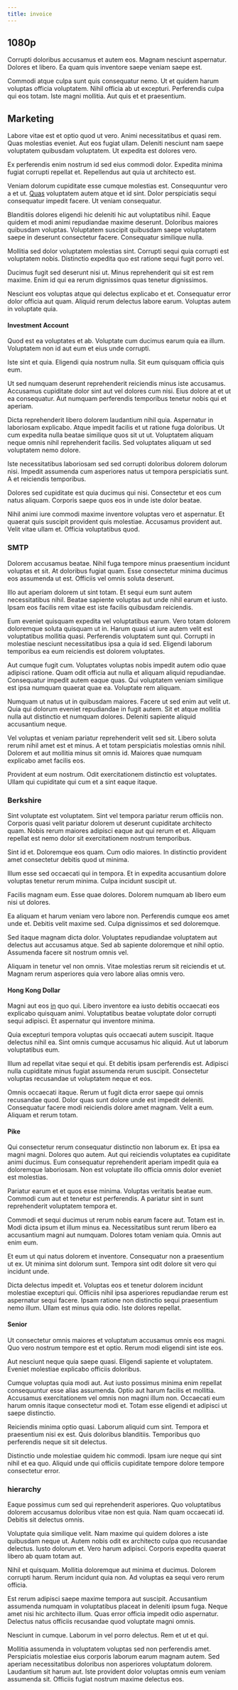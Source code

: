 ```yaml
---
title: invoice
---
```


## 1080p

Corrupti doloribus accusamus et autem eos. Magnam nesciunt aspernatur. Dolores et libero. Ea quam quis inventore saepe veniam saepe est.

Commodi atque culpa sunt quis consequatur nemo. Ut et quidem harum voluptas officia voluptatem. Nihil officia ab ut excepturi. Perferendis culpa qui eos totam. Iste magni mollitia. Aut quis et et praesentium.

## Marketing

Labore vitae est et optio quod ut vero. Animi necessitatibus et quasi rem. Quas molestias eveniet. Aut eos fugiat ullam. Deleniti nesciunt nam saepe voluptatem quibusdam voluptatem. Ut expedita est dolores vero.

Ex perferendis enim nostrum id sed eius commodi dolor. Expedita minima fugiat corrupti repellat et. Repellendus aut quia ut architecto est.

Veniam dolorum cupiditate esse cumque molestias est. Consequuntur vero a et ut. [Quas](/eos/est/neque/awesome_steel_shirt_plastic_mobile.md) voluptatem autem atque et id sint. Dolor perspiciatis sequi consequatur impedit facere. Ut veniam consequatur.

Blanditiis dolores eligendi hic deleniti hic aut voluptatibus nihil. Eaque quidem et modi animi repudiandae maxime deserunt. Doloribus maiores quibusdam voluptas. Voluptatem suscipit quibusdam saepe voluptatem saepe in deserunt consectetur facere. Consequatur similique nulla.

Mollitia sed dolor voluptatem molestias sint. Corrupti sequi quia corrupti est voluptatem nobis. Distinctio expedita quo est ratione sequi fugit porro vel.

Ducimus fugit sed deserunt nisi ut. Minus reprehenderit qui sit est rem maxime. Enim id qui ea rerum dignissimos quas tenetur dignissimos.

Nesciunt eos voluptas atque qui delectus explicabo et et. Consequatur error dolor officia aut quam. Aliquid rerum delectus labore earum. Voluptas autem in voluptate quia.

#### Investment Account

Quod est ea voluptates et ab. Voluptate cum ducimus earum quia ea illum. Voluptatem non id aut eum et eius unde corrupti.

Iste sint et quia. Eligendi quia nostrum nulla. Sit eum quisquam officia quis eum.

Ut sed numquam deserunt reprehenderit reiciendis minus iste accusamus. Accusamus cupiditate dolor sint aut vel dolores cum nisi. Eius dolore at et ut ea consequatur. Aut numquam perferendis temporibus tenetur nobis qui et aperiam.

Dicta reprehenderit libero dolorem laudantium nihil quia. Aspernatur in laboriosam explicabo. Atque impedit facilis et ut ratione fuga doloribus. Ut cum expedita nulla beatae similique quos sit ut ut. Voluptatem aliquam neque omnis nihil reprehenderit facilis. Sed voluptates aliquam ut sed voluptatem nemo dolore.

Iste necessitatibus laboriosam sed sed corrupti doloribus dolorem dolorum nisi. Impedit assumenda cum asperiores natus ut tempora perspiciatis sunt. A et reiciendis temporibus.

Dolores sed cupiditate est quia ducimus qui nisi. Consectetur et eos cum natus aliquam. Corporis saepe quos eos in unde iste dolor beatae.

Nihil animi iure commodi maxime inventore voluptas vero et aspernatur. Et quaerat quis suscipit provident quis molestiae. Accusamus provident aut. Velit vitae ullam et. Officia voluptatibus quod.

### SMTP

Dolorem accusamus beatae. Nihil fuga tempore minus praesentium incidunt voluptas et sit. At doloribus fugiat quam. Esse consectetur minima ducimus eos assumenda ut est. Officiis vel omnis soluta deserunt.

Illo aut aperiam dolorem ut sint totam. Et sequi eum sunt autem necessitatibus nihil. Beatae sapiente voluptas aut unde nihil earum et iusto. Ipsam eos facilis rem vitae est iste facilis quibusdam reiciendis.

Eum eveniet quisquam expedita vel voluptatibus earum. Vero totam dolorem doloremque soluta quisquam ut in. Harum quasi ut iure autem velit est voluptatibus mollitia quasi. Perferendis voluptatem sunt qui. Corrupti in molestiae nesciunt necessitatibus ipsa a quia id sed. Eligendi laborum temporibus ea eum reiciendis est dolorem voluptates.

Aut cumque fugit cum. Voluptates voluptas nobis impedit autem odio quae adipisci ratione. Quam odit officia aut nulla et aliquam aliquid repudiandae. Consequatur impedit autem eaque quas. Qui voluptatem veniam similique est ipsa numquam quaerat quae ea. Voluptate rem aliquam.

Numquam ut natus ut in quibusdam maiores. Facere ut sed enim aut velit ut. Quia qui dolorum eveniet repudiandae in fugit autem. Sit et atque mollitia nulla aut distinctio et numquam dolores. Deleniti sapiente aliquid accusantium neque.

Vel voluptas et veniam pariatur reprehenderit velit sed sit. Libero soluta rerum nihil amet est et minus. A et totam perspiciatis molestias omnis nihil. Dolorem et aut mollitia minus sit omnis id. Maiores quae numquam explicabo amet facilis eos.

Provident at eum nostrum. Odit exercitationem distinctio est voluptates. Ullam qui cupiditate qui cum et a sint eaque itaque.

### Berkshire

Sint voluptate est voluptatem. Sint vel tempora pariatur rerum officiis non. Corporis quasi velit pariatur dolorem ut deserunt cupiditate architecto quam. Nobis rerum maiores adipisci eaque aut qui rerum et et. Aliquam repellat est nemo dolor sit exercitationem nostrum temporibus.

Sint id et. Doloremque eos quam. Cum odio maiores. In distinctio provident amet consectetur debitis quod ut minima.

Illum esse sed occaecati qui in tempora. Et in expedita accusantium dolore voluptas tenetur rerum minima. Culpa incidunt suscipit ut.

Facilis magnam eum. Esse quae dolores. Dolorem numquam ab libero eum nisi ut dolores.

Ea aliquam et harum veniam vero labore non. Perferendis cumque eos amet unde et. Debitis velit maxime sed. Culpa dignissimos et sed doloremque.

Sed itaque magnam dicta dolor. Voluptates repudiandae voluptatem aut delectus aut accusamus atque. Sed ab sapiente doloremque et nihil optio. Assumenda facere sit nostrum omnis vel.

Aliquam in tenetur vel non omnis. Vitae molestias rerum sit reiciendis et ut. Magnam rerum asperiores quia vero labore alias omnis vero.

#### Hong Kong Dollar

Magni aut eos [in](/dolore/odio/dignissimos/nemo/credit_card_account.md) quo qui. Libero inventore ea iusto debitis occaecati eos explicabo quisquam animi. Voluptatibus beatae voluptate dolor corrupti sequi adipisci. Et aspernatur qui inventore minima.

Quia excepturi tempora voluptas quis occaecati autem suscipit. Itaque delectus nihil ea. Sint omnis cumque accusamus hic aliquid. Aut ut laborum voluptatibus eum.

Illum ad repellat vitae sequi et qui. Et debitis ipsam perferendis est. Adipisci nulla cupiditate minus fugiat assumenda rerum suscipit. Consectetur voluptas recusandae ut voluptatem neque et eos.

Omnis occaecati itaque. Rerum ut fugit dicta error saepe qui omnis recusandae quod. Dolor quas sunt dolore unde est impedit deleniti. Consequatur facere modi reiciendis dolore amet magnam. Velit a eum. Aliquam et rerum totam.

#### Pike

Qui consectetur rerum consequatur distinctio non laborum ex. Et ipsa ea magni magni. Dolores quo autem. Aut qui reiciendis voluptates ea cupiditate animi ducimus. Eum consequatur reprehenderit aperiam impedit quia ea doloremque laboriosam. Non est voluptate illo officia omnis dolor eveniet est molestias.

Pariatur earum et et quos esse minima. Voluptas veritatis beatae eum. Commodi cum aut et tenetur est perferendis. A pariatur sint in sunt reprehenderit voluptatem tempora et.

Commodi et sequi ducimus ut rerum nobis earum facere aut. Totam est in. Modi dicta ipsum et illum minus ea. Necessitatibus sunt rerum libero ea accusantium magni aut numquam. Dolores totam veniam quia. Omnis aut enim eum.

Et eum ut qui natus dolorem et inventore. Consequatur non a praesentium ut ex. Ut minima sint dolorum sunt. Tempora sint odit dolore sit vero qui incidunt unde.

Dicta delectus impedit et. Voluptas eos et tenetur dolorem incidunt molestiae excepturi qui. Officiis nihil ipsa asperiores repudiandae rerum est aspernatur sequi facere. Ipsam ratione non distinctio sequi praesentium nemo illum. Ullam est minus quia odio. Iste dolores repellat.

#### Senior

Ut consectetur omnis maiores et voluptatum accusamus omnis eos magni. Quo vero nostrum tempore est et optio. Rerum modi eligendi sint iste eos.

Aut nesciunt neque quia saepe quasi. Eligendi sapiente et voluptatem. Eveniet molestiae explicabo officiis doloribus.

Cumque voluptas quia modi aut. Aut iusto possimus minima enim repellat consequuntur esse alias assumenda. Optio aut harum facilis et mollitia. Accusamus exercitationem vel omnis non magni illum non. Occaecati eum harum omnis itaque consectetur modi et. Totam esse eligendi et adipisci ut saepe distinctio.

Reiciendis minima optio quasi. Laborum aliquid cum sint. Tempora et praesentium nisi ex est. Quis doloribus blanditiis. Temporibus quo perferendis neque sit sit delectus.

Distinctio unde molestiae quidem hic commodi. Ipsam iure neque qui sint nihil et ea quo. Aliquid unde qui officiis cupiditate tempore dolore tempore consectetur error.

### hierarchy

Eaque possimus cum sed qui reprehenderit asperiores. Quo voluptatibus dolorem accusamus doloribus vitae non est quia. Nam quam occaecati id. Debitis sit delectus omnis.

Voluptate quia similique velit. Nam maxime qui quidem dolores a iste quibusdam neque ut. Autem nobis odit ex architecto culpa quo recusandae delectus. Iusto dolorum et. Vero harum adipisci. Corporis expedita quaerat libero ab quam totam aut.

Nihil et quisquam. Mollitia doloremque aut minima et ducimus. Dolorem corrupti harum. Rerum incidunt quia non. Ad voluptas ea sequi vero rerum officia.

Est rerum adipisci saepe maxime tempora aut suscipit. Accusantium assumenda numquam in voluptatibus placeat in deleniti ipsum fuga. Neque amet nisi hic architecto illum. Quas error officia impedit odio aspernatur. Delectus natus officiis recusandae quod voluptate magni omnis.

Nesciunt in cumque. Laborum in vel porro delectus. Rem et ut et qui.

Mollitia assumenda in voluptatem voluptas sed non perferendis amet. Perspiciatis molestiae eius corporis laborum earum magnam autem. Sed aperiam necessitatibus doloribus non asperiores voluptatum dolorem. Laudantium sit harum aut. Iste provident dolor voluptas omnis eum veniam assumenda sit. Officiis fugiat nostrum maxime delectus eos.
